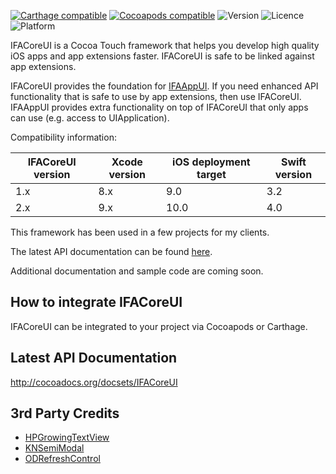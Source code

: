 [![Carthage compatible](https://img.shields.io/badge/Carthage-compatible-4BC51D.svg?style=flat)](https://github.com/Carthage/Carthage)
[![Cocoapods compatible](https://img.shields.io/badge/Cocoapods-compatible-4BC51D.svg?style=flat)](https://cocoapods.org)
![Version](https://img.shields.io/cocoapods/v/IFACoreUI.svg)
![Licence](https://img.shields.io/cocoapods/l/IFACoreUI.svg)
![Platform](https://img.shields.io/cocoapods/p/IFACoreUI.svg)

IFACoreUI is a Cocoa Touch framework that helps you develop high quality iOS apps and app extensions faster. IFACoreUI is safe to be linked against app extensions.

IFACoreUI provides the foundation for [IFAAppUI](https://github.com/marcelo-schroeder/IFAAppUI). If you need enhanced API functionality that is safe to use by app extensions, then use IFACoreUI. IFAAppUI provides extra functionality on top of IFACoreUI that only apps can use (e.g. access to UIApplication).

Compatibility information:

| IFACoreUI version | Xcode version | iOS deployment target | Swift version |
| ----------------- | ------------- | --------------------- | ------------- |
| 1.x               | 8.x           | 9.0                   | 3.2           |
| 2.x               | 9.x           | 10.0                  | 4.0           |

This framework has been used in a few projects for my clients.

The latest API documentation can be found [here](http://cocoadocs.org/docsets/IFACoreUI).

Additional documentation and sample code are coming soon.

## How to integrate IFACoreUI ##

IFACoreUI can be integrated to your project via Cocoapods or Carthage.

## Latest API Documentation ##

http://cocoadocs.org/docsets/IFACoreUI

## 3rd Party Credits ##
- [HPGrowingTextView](https://github.com/HansPinckaers/GrowingTextView)
- [KNSemiModal](https://github.com/kentnguyen/KNSemiModalViewController)
- [ODRefreshControl](https://github.com/Sephiroth87/ODRefreshControl)